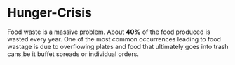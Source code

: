 # Hunger-Crisis
Food waste is a massive problem. About **40%** of the food produced is wasted every year. One of the most common occurrences leading to food wastage is due to overflowing plates and food that ultimately goes into trash cans,be it buffet spreads or individual orders.

